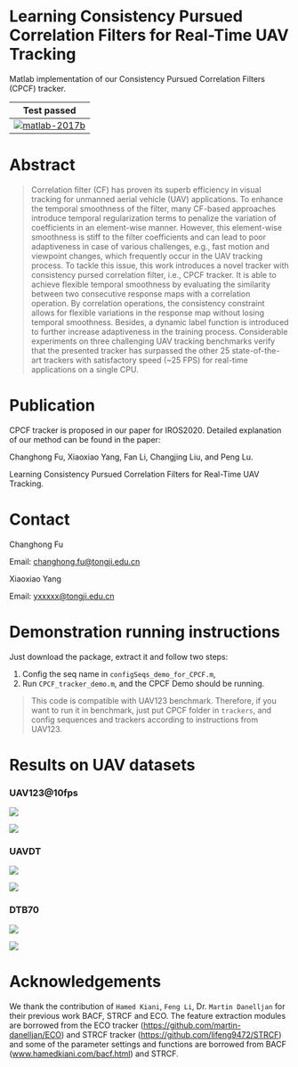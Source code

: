 # Learning Consistency Pursued Correlation Filters for Real-Time UAV Tracking 

Matlab implementation of our Consistency Pursued Correlation Filters (CPCF) tracker.

| **Test passed**                                              |
| ------------------------------------------------------------ |
| [![matlab-2017b](https://img.shields.io/badge/matlab-2017b-yellow.svg)](https://www.mathworks.com/products/matlab.html)|


# Abstract 
>Correlation filter (CF) has proven its superb efficiency in visual tracking for unmanned aerial vehicle (UAV) applications. To enhance the temporal smoothness of the filter, many CF-based approaches introduce temporal regularization terms to penalize the variation of coefficients in an element-wise manner. However, this element-wise smoothness is stiff to the filter coefficients and can lead to poor adaptiveness in case of various challenges, e.g., fast motion and viewpoint changes, which frequently occur in the UAV tracking process. To tackle this issue, this work introduces a novel tracker with consistency pursed correlation filter, i.e., CPCF tracker. It is able to achieve flexible temporal smoothness by evaluating the similarity between two consecutive response maps with a correlation operation. By correlation operations, the consistency constraint allows for flexible variations in the response map without losing temporal smoothness. Besides, a dynamic label function is introduced to further increase adaptiveness in the training process. Considerable experiments on three challenging UAV tracking benchmarks verify that the presented tracker has surpassed the other 25 state-of-the-art trackers with satisfactory speed (~25 FPS) for real-time applications on a single CPU.

# Publication

CPCF tracker is proposed in our paper for IROS2020. 
Detailed explanation of our method can be found in the paper:

Changhong Fu, Xiaoxiao Yang, Fan Li, Changjing Liu, and Peng Lu.

Learning Consistency Pursued Correlation Filters for Real-Time UAV Tracking.

# Contact 
Changhong Fu

Email: changhong.fu@tongji.edu.cn

Xiaoxiao Yang

Email: yxxxxx@tongji.edu.cn

# Demonstration running instructions

Just download the package, extract it and follow two steps:
1. Config the seq name in `configSeqs_demo_for_CPCF.m`,
2. Run `CPCF_tracker_demo.m`,
and the CPCF Demo should be running.

>This code is compatible with UAV123 benchmark. Therefore, if you want to run it in benchmark, just put CPCF folder in `trackers`, and config sequences and trackers according to instructions from UAV123. 

# Results on UAV datasets

### UAV123@10fps

![](./results/10fps_error_OPE.png)

![](./results/10fps_overlap_OPE.png)

### UAVDT

![](./results/UAVDT_error_OPE.png)

![](./results/UAVDT_overlap_OPE.png)

### DTB70

![](./results/DTB70_error_OPE.png)

![](./results/DTB70_overlap_OPE.png)



# Acknowledgements

We thank the contribution of `Hamed Kiani`, `Feng Li`, Dr. `Martin Danelljan` for their previous work BACF, STRCF and ECO. The feature extraction modules are borrowed from the ECO tracker (https://github.com/martin-danelljan/ECO) and STRCF tracker (https://github.com/lifeng9472/STRCF) and some of the parameter settings and functions are borrowed from BACF (www.hamedkiani.com/bacf.html) and STRCF.

